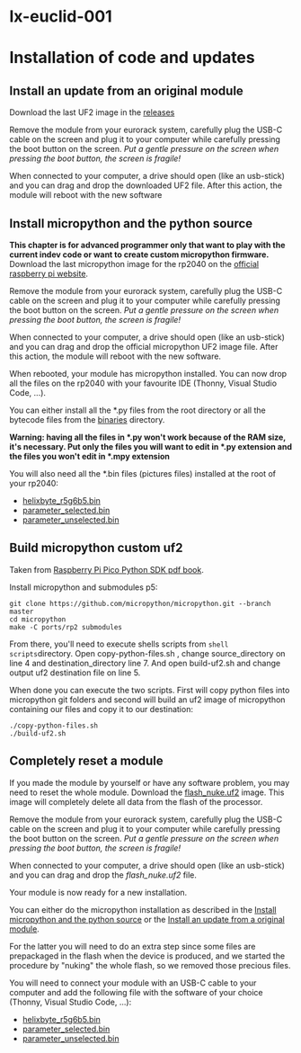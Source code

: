 


# lx-euclid-001

# Installation of code and updates

## Install an update from an original module

Download the last UF2 image in the [releases](https://github.com/lucblender/lx-euclid-001/releases/)

Remove the module from your eurorack system, carefully plug the USB-C cable on the screen and plug it to your computer while carefully pressing the boot button on the screen. *Put a gentle pressure on the screen when pressing the boot button, the screen is fragile!*

When connected to your computer, a drive should open (like an usb-stick) and you can drag and drop the downloaded UF2 file. After this action, the module will reboot with the new software

## Install micropython and the python source
**This chapter is for advanced programmer only that want to play with the current indev code or want to create custom micropython firmware.**
Download the last micropython image for the rp2040 on the [official raspberry pi website](https://www.raspberrypi.com/documentation/microcontrollers/micropython.html).

Remove the module from your eurorack system, carefully plug the USB-C cable on the screen and plug it to your computer while carefully pressing the boot button on the screen. *Put a gentle pressure on the screen when pressing the boot button, the screen is fragile!*

When connected to your computer, a drive should open (like an usb-stick) and you can drag and drop the official micropython UF2 image file. After this action, the module will reboot with the new software.

When rebooted, your module has micropython installed. You can now drop all the files on the rp2040 with your favourite IDE  (Thonny, Visual Studio Code, ...).

You can either install all the \*.py files from the root directory or all the bytecode files from the [binaries](binaries/) directory.

**Warning: having all the files in \*.py won't work because of the RAM size, it's necessary. Put only the files you  will want to edit in \*.py extension and the files you won't edit in \*.mpy extension**

You will also need all the \*.bin files (pictures files) installed at the root of your rp2040:
- [helixbyte_r5g6b5.bin](binaries/helixbyte_r5g6b5.bin)
- [parameter_selected.bin](binaries/parameter_selected.bin)
- [parameter_unselected.bin](binaries/parameter_unselected.bin)

## Build micropython custom uf2

Taken from [Raspberry Pi Pico Python SDK pdf book](https://datasheets.raspberrypi.com/pico/raspberry-pi-pico-python-sdk.pdf).

Install micropython and submodules p5:
```
git clone https://github.com/micropython/micropython.git --branch master
cd micropython
make -C ports/rp2 submodules

```

From there, you'll need to execute shells scripts from ```shell scripts```directory.
Open copy-python-files.sh , change source_directory on line 4 and destination_directory line 7.
And open build-uf2.sh and change output uf2 destination file on line 5.

When done you can execute the two scripts. First will copy python files into micropython git folders and second will build an uf2 image of micropython containing our files and copy it to our destination:
```
./copy-python-files.sh
./build-uf2.sh
```


## Completely  reset a module

If you made the module by yourself or have any software problem, you may need to reset the whole module. Download the [flash_nuke.uf2](https://cdn-learn.adafruit.com/assets/assets/000/099/419/original/flash_nuke.uf2?1613329170) image. This image will completely delete all data from the flash of the processor.

Remove the module from your eurorack system, carefully plug the USB-C cable on the screen and plug it to your computer while carefully pressing the boot button on the screen. *Put a gentle pressure on the screen when pressing the boot button, the screen is fragile!*

When connected to your computer, a drive should open (like an usb-stick) and you can drag and drop the *flash_nuke.uf2* file.

Your module is now ready for a new installation.

You can either do the micropython installation as described in the [Install micropython and the python source](#install-micropython-and-the-python-source) 
or the [Install an update from a original module]( #install-an-update-from-a-original-module).

For the latter you will need to do an extra step since some files are prepackaged in the flash when the device is produced, and we started the procedure by "nuking" the whole flash, so we removed those precious files.

You will need to connect your module with an USB-C cable to your computer and add the following file with the software of your choice (Thonny, Visual Studio Code, ...):
- [helixbyte_r5g6b5.bin](binaries/helixbyte_r5g6b5.bin)
- [parameter_selected.bin](binaries/parameter_selected.bin)
- [parameter_unselected.bin](binaries/parameter_unselected.bin)